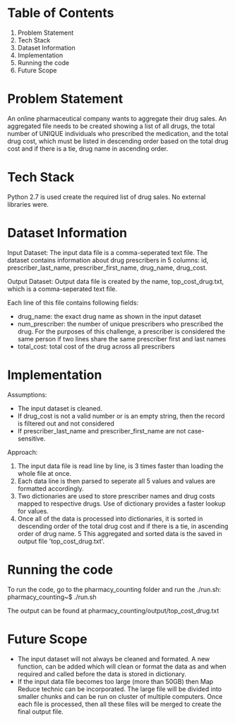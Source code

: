 # Table of Contents
1. Problem Statement
1. Tech Stack
1. Dataset Information
1. Implementation
1. Running the code
1. Future Scope

# Problem Statement
An online pharmaceutical company wants to aggregate their drug sales. An aggregated file needs to be created showing a list of all drugs, the total number of UNIQUE individuals who prescribed the medication, and the total drug cost, which must be listed in descending order based on the total drug cost and if there is a tie, drug name in ascending order.

# Tech Stack
Python 2.7 is used create the required list of drug sales. No external libraries were.

# Dataset Information
Input Dataset:
The input data file is a comma-seperated text file. The dataset contains information about drug prescribers in 5 columns: id, prescriber_last_name, prescriber_first_name, drug_name, drug_cost.

Output Dataset:
Output data file is created by the name, top_cost_drug.txt, which is a comma-seperated text file.

Each line of this file contains following fields:
* drug_name: the exact drug name as shown in the input dataset
* num_prescriber: the number of unique prescribers who prescribed the drug. For the purposes of this challenge, a prescriber is considered the same person if two lines share the same prescriber first and last names
* total_cost: total cost of the drug across all prescribers

# Implementation
Assumptions:
* The input dataset is cleaned.
* If drug_cost is not a valid number or is an empty string, then the record is filtered out and not considered 
* If prescriber_last_name and prescriber_first_name are not case-sensitive.

Approach:
1. The input data file is read line by line, is 3 times faster than loading the whole file at once.
2. Each data line is then parsed to seperate all 5 values and values are formatted accordingly.
3. Two dictionaries are used to store prescriber names and drug costs mapped to respective drugs. Use of dictionary provides a faster lookup for values.
4. Once all of the data is processed into dictionaries, it is sorted in descending order of the total drug cost and if there is a tie, in ascending order of drug name.
5 This aggregated and sorted data is the saved in output file 'top_cost_drug.txt'.

# Running the code
To run the code, go to the pharmacy_counting folder and run the ./run.sh: pharmacy_counting~$ ./run.sh

The output can be found at pharmacy_counting/output/top_cost_drug.txt

# Future Scope
* The input dataset will not always be cleaned and formated. A new function, can be added which will clean or format the data as and when required and called before the data is stored in dictionary.
* If the input data file becomes too large (more than 50GB) then Map Reduce technic can be incorporated. The large file will be divided into smaller chunks and can be run on cluster of multiple computers. Once each file is processed, then all these files will be merged to create the final output file.
